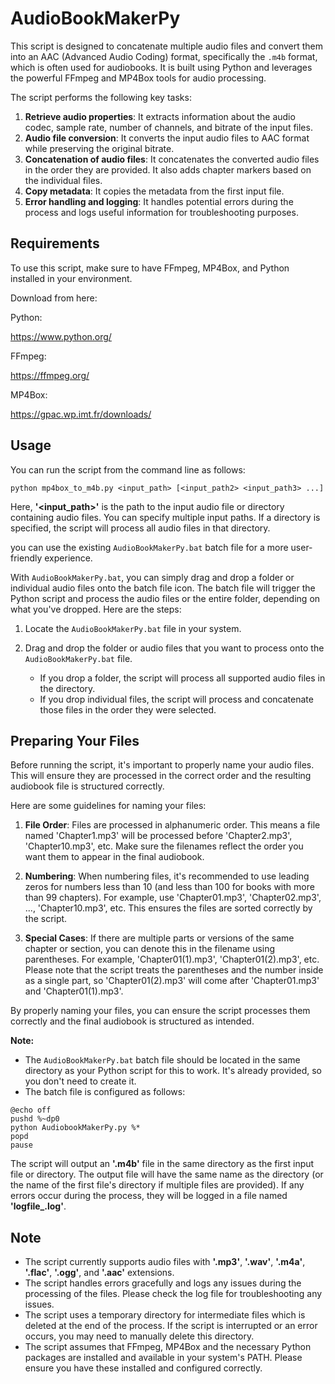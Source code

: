 # AudioBookMakerPy
This script is designed to concatenate multiple audio files and convert them into an AAC (Advanced Audio Coding) format, specifically the `.m4b` format, which is often used for audiobooks. It is built using Python and leverages the powerful FFmpeg and MP4Box tools for audio processing.

The script performs the following key tasks:

1. **Retrieve audio properties**: It extracts information about the audio codec, sample rate, number of channels, and bitrate of the input files.
2. **Audio file conversion**: It converts the input audio files to AAC format while preserving the original bitrate.
3. **Concatenation of audio files**: It concatenates the converted audio files in the order they are provided. It also adds chapter markers based on the individual files.
4. **Copy metadata**: It copies the metadata from the first input file.
5. **Error handling and logging**: It handles potential errors during the process and logs useful information for troubleshooting purposes.

## Requirements

To use this script, make sure to have FFmpeg, MP4Box, and Python installed in your environment. 

Download from here:

Python:

https://www.python.org/

FFmpeg:

https://ffmpeg.org/

MP4Box: 

https://gpac.wp.imt.fr/downloads/

## Usage

You can run the script from the command line as follows:

```shell
python mp4box_to_m4b.py <input_path> [<input_path2> <input_path3> ...]
```
Here, **'<input_path>'** is the path to the input audio file or directory containing audio files. You can specify multiple input paths. If a directory is specified, the script will process all audio files in that directory.

you can use the existing `AudioBookMakerPy.bat` batch file for a more user-friendly experience.

With `AudioBookMakerPy.bat`, you can simply drag and drop a folder or individual audio files onto the batch file icon. The batch file will trigger the Python script and process the audio files or the entire folder, depending on what you've dropped. Here are the steps:

1. Locate the `AudioBookMakerPy.bat` file in your system.
2. Drag and drop the folder or audio files that you want to process onto the `AudioBookMakerPy.bat` file. 

   - If you drop a folder, the script will process all supported audio files in the directory.
   - If you drop individual files, the script will process and concatenate those files in the order they were selected.

## Preparing Your Files

Before running the script, it's important to properly name your audio files. This will ensure they are processed in the correct order and the resulting audiobook file is structured correctly.

Here are some guidelines for naming your files:

1. **File Order**: Files are processed in alphanumeric order. This means a file named 'Chapter1.mp3' will be processed before 'Chapter2.mp3', 'Chapter10.mp3', etc. Make sure the filenames reflect the order you want them to appear in the final audiobook.

2. **Numbering**: When numbering files, it's recommended to use leading zeros for numbers less than 10 (and less than 100 for books with more than 99 chapters). For example, use 'Chapter01.mp3', 'Chapter02.mp3', ..., 'Chapter10.mp3', etc. This ensures the files are sorted correctly by the script.

3. **Special Cases**: If there are multiple parts or versions of the same chapter or section, you can denote this in the filename using parentheses. For example, 'Chapter01(1).mp3', 'Chapter01(2).mp3', etc. Please note that the script treats the parentheses and the number inside as a single part, so 'Chapter01(2).mp3' will come after 'Chapter01.mp3' and 'Chapter01(1).mp3'.

By properly naming your files, you can ensure the script processes them correctly and the final audiobook is structured as intended.

**Note:** 

- The `AudioBookMakerPy.bat` batch file should be located in the same directory as your Python script for this to work. It's already provided, so you don't need to create it.
- The batch file is configured as follows:

```shell
@echo off
pushd %~dp0
python AudiobookMakerPy.py %*
popd
pause
```

The script will output an **'.m4b'** file in the same directory as the first input file or directory. The output file will have the same name as the directory (or the name of the first file's directory if multiple files are provided). If any errors occur during the process, they will be logged in a file named **'logfile_<timestamp>.log'**.

## Note

* The script currently supports audio files with **'.mp3'**, **'.wav'**, **'.m4a'**, **'.flac'**, **'.ogg'**, and **'.aac'** extensions.
* The script handles errors gracefully and logs any issues during the processing of the files. Please check the log file for troubleshooting any issues.
* The script uses a temporary directory for intermediate files which is deleted at the end of the process. If the script is interrupted or an error occurs, you may need to manually delete this directory.
* The script assumes that FFmpeg, MP4Box and the necessary Python packages are installed and available in your system's PATH. Please ensure you have these installed and configured correctly.